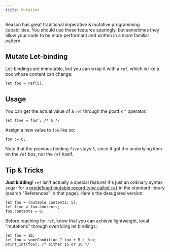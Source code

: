 ```yaml
---
title: Mutation
---
```


Reason has great traditional imperative & mutative programming capabilities. You should use these features sparingly, but sometimes they allow your code to be more performant and written in a more familiar pattern.

## Mutate Let-binding

Let-bindings are immutable, but you can wrap it with a `ref`, which is like a box whose content can change:

```reason
let foo = ref(5);
```

## Usage

You can get the actual value of a `ref` through the postfix `^` operator:

```reason
let five = foo^; /* 5 */
```

Assign a new value to `foo` like so:

```reason
foo := 6;
```

Note that the previous binding `five` stays `5`, since it got the underlying item on the `ref` box, not the `ref` itself.

## Tip & Tricks

**Just kidding**! `ref` isn't actually a special feature! It's just an ordinary syntax sugar for a [predefined mutable record type called `ref`](/api/Pervasives.html#TYPEref) in the standard library (search "References" in that page). Here's the desugared version:

```reason
let foo = {mutable contents: 5};
let five = foo.contents;
foo.contents = 6;
```

Before reaching for `ref`, know that you can achieve lightweight, local "mutations" through overriding let bindings:

```reason
let foo = 10;
let foo = someCondition ? foo + 5 : foo;
print_int(foo); /* either 15 or 10 */
```

